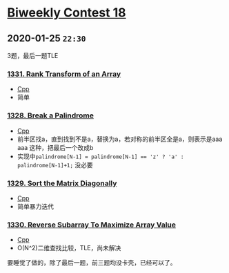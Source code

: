 # [Biweekly Contest 18](https://leetcode.com/contest/biweekly-contest-18/)

## 2020-01-25 `22:30`

3题，最后一题TLE

### [1331. Rank Transform of an Array](https://leetcode.com/problems/rank-transform-of-an-array)

- [Cpp](../../../cpp/1331.cpp)
- 简单

### [1328. Break a Palindrome](https://leetcode.com/problems/break-a-palindrome)

- [Cpp](../../../cpp/1328.cpp)
- 前半区找a，直到找到不是a，替换为a，若对称的前半区全是a，则表示是aaa aaa 这种，把最后一个改成b
- 实现中`palindrome[N-1] = palindrome[N-1] == 'z' ? 'a' : palindrome[N-1]+1;` 没必要

### [1329. Sort the Matrix Diagonally](https://leetcode.com/problems/sort-the-matrix-diagonally/)

- [Cpp](../../../cpp/1329.cpp)
- 简单暴力迭代

### [1330. Reverse Subarray To Maximize Array Value](https://leetcode.com/problems/reverse-subarray-to-maximize-array-value)

- [Cpp](../../../cpp/1330.cpp)
- O(N^2)二维查找比较，TLE，尚未解决

要睡觉了做的，除了最后一题，前三题均没卡壳，已经可以了。

